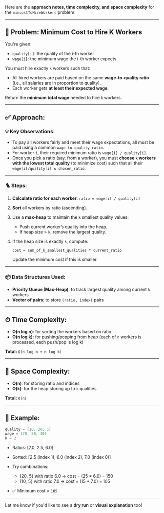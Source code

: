 Here are the **approach notes, time complexity, and space complexity** for the `mincostToHireWorkers` problem:

---

## 🧠 Problem: Minimum Cost to Hire K Workers

You're given:

* `quality[i]`: the quality of the i-th worker
* `wage[i]`: the minimum wage the i-th worker expects

You must hire exactly `k` workers such that:

* All hired workers are paid based on the same **wage-to-quality ratio** (i.e., all salaries are in proportion to quality).
* Each worker gets **at least their expected wage**.

Return the **minimum total wage** needed to hire `k` workers.

---

## ✅ Approach:

### 💡 Key Observations:

* To pay all workers fairly and meet their wage expectations, all must be paid using a common `wage-to-quality ratio`.
* For worker `i`, their required minimum ratio is `wage[i] / quality[i]`.
* Once you pick a ratio (say, from a worker), you must **choose `k` workers with the lowest total quality** (to minimize cost) such that all their `wage[i]/quality[i] ≤ chosen_ratio`.

---

### 🪜 Steps:

1. **Calculate ratio for each worker**: `ratio = wage[i] / quality[i]`
2. **Sort** all workers by ratio (ascending).
3. Use a **max-heap** to maintain the `k` smallest quality values:

   * Push current worker’s quality into the heap.
   * If heap size > `k`, remove the largest quality.
4. If the heap size is exactly `k`, compute:

   ```
   cost = sum_of_k_smallest_qualities * current_ratio
   ```

   Update the minimum cost if this is smaller.

---

### 📦 Data Structures Used:

* **Priority Queue (Max-Heap)**: to track largest quality among current `k` workers
* **Vector of pairs**: to store `(ratio, index)` pairs

---

## ⏱ Time Complexity:

* **O(n log n)**: for sorting the workers based on ratio
* **O(n log k)**: for pushing/popping from heap (each of `n` workers is processed, each push/pop is log k)

**Total:** `O(n log n + n log k)`

---

## 🧮 Space Complexity:

* **O(n)**: for storing ratio and indices
* **O(k)**: for the heap storing up to `k` qualities

**Total:** `O(n)`

---

## 🧪 Example:

```cpp
quality = [10, 20, 5]
wage = [70, 50, 30]
k = 2
```

* Ratios: \[7.0, 2.5, 6.0]
* Sorted: \[2.5 (index 1), 6.0 (index 2), 7.0 (index 0)]
* Try combinations:

  * {20, 5} with ratio 6.0 → cost = (25 \* 6.0) = 150
  * {10, 5} with ratio 7.0 → cost = (15 \* 7.0) = 105
* ✅ Minimum cost = `105`

---

Let me know if you'd like to see a **dry run** or **visual explanation** too!
